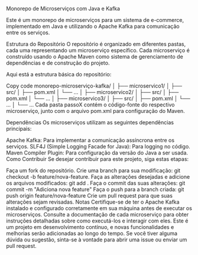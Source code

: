 Monorepo de Microserviços com Java e Kafka


Este é um monorepo de microserviços para um sistema de e-commerce, implementado em Java e utilizando o Apache Kafka para comunicação entre os serviços.

Estrutura do Repositório
O repositório é organizado em diferentes pastas, cada uma representando um microserviço específico. Cada microserviço é construído usando o Apache Maven como sistema de gerenciamento de dependências e de construção do projeto.

Aqui está a estrutura básica do repositório:

Copy code
monorepo-microserviço-kafka/
│
├── microservico1/
│   ├── src/
│   ├── pom.xml
│   └── ...
│
├── microservico2/
│   ├── src/
│   ├── pom.xml
│   └── ...
│
├── microservico3/
│   ├── src/
│   ├── pom.xml
│   └── ...
│
└── ...
Cada pasta passoX contém o código-fonte do respectivo microserviço, junto com o arquivo pom.xml para configuração do Maven.

Dependências
Os microserviços utilizam as seguintes dependências principais:

Apache Kafka: Para implementar a comunicação assíncrona entre os serviços.
SLF4J (Simple Logging Facade for Java): Para logging no código.
Maven Compiler Plugin: Para configuração da versão do Java a ser usada.
Como Contribuir
Se desejar contribuir para este projeto, siga estas etapas:

Faça um fork do repositório.
Crie uma branch para sua modificação: git checkout -b feature/nova-feature.
Faça as alterações desejadas e adicione os arquivos modificados: git add .
Faça o commit das suas alterações: git commit -m "Adiciona nova feature"
Faça o push para a branch criada: git push origin feature/nova-feature
Crie um pull request para que suas alterações sejam revisadas.
Notas
Certifique-se de ter o Apache Kafka instalado e configurado corretamente em sua máquina antes de executar os microserviços.
Consulte a documentação de cada microserviço para obter instruções detalhadas sobre como executá-los e interagir com eles.
Este é um projeto em desenvolvimento contínuo, e novas funcionalidades e melhorias serão adicionadas ao longo do tempo. Se você tiver alguma dúvida ou sugestão, sinta-se à vontade para abrir uma issue ou enviar um pull request.






